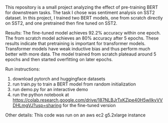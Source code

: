 This repository is a small project analyzing the effect of pre-training BERT for downstream tasks. 
The task I chose was sentiment analysis on SST2 dataset.
In this project, I trained two BERT models, one from scratch directly on SST2, and one pretrained then fine tuned on SST2.

Results:
The fine-tuned model achieves 92.2% accuracy within one epoch.
The from scratch model achieves an 80% accuracy after 5 epochs.
These results indicate that pretraining is important for transformer models. Transformer models have weak inductive bias and thus perform much better with more data.
The model trained from scratch plateaud around 5 epochs and then started overfitting on later epochs.

Run instructions:
1) download pytorch and huggingface datasets
2) run train.py to train a BERT model from random initialization
3) run demo.py for an interactive demo
4) run the python notebook at https://colab.research.google.com/drive/187NLBJrTxKZjpe40H5wIIkyVVDHLmgVJ?usp=sharing for the fine-tuned version

Other details:
This code was run on an aws ec2 g5.2xlarge instance

